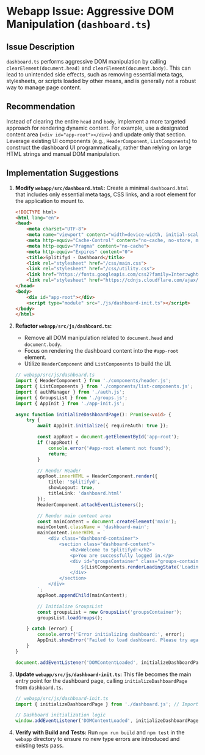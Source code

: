 # Webapp Issue: Aggressive DOM Manipulation (`dashboard.ts`)

## Issue Description

`dashboard.ts` performs aggressive DOM manipulation by calling `clearElement(document.head)` and `clearElement(document.body)`. This can lead to unintended side effects, such as removing essential meta tags, stylesheets, or scripts loaded by other means, and is generally not a robust way to manage page content.

## Recommendation

Instead of clearing the entire `head` and `body`, implement a more targeted approach for rendering dynamic content. For example, use a designated content area (`<div id="app-root"></div>`) and update only that section. Leverage existing UI components (e.g., `HeaderComponent`, `ListComponents`) to construct the dashboard UI programmatically, rather than relying on large HTML strings and manual DOM manipulation.

## Implementation Suggestions

1.  **Modify `webapp/src/dashboard.html`:**
    Create a minimal `dashboard.html` that includes only essential meta tags, CSS links, and a root element for the application to mount to.

    ```html
    <!DOCTYPE html>
    <html lang="en">
    <head>
        <meta charset="UTF-8">
        <meta name="viewport" content="width=device-width, initial-scale=1.0">
        <meta http-equiv="Cache-Control" content="no-cache, no-store, must-revalidate">
        <meta http-equiv="Pragma" content="no-cache">
        <meta http-equiv="Expires" content="0">
        <title>Splitifyd - Dashboard</title>
        <link rel="stylesheet" href="/css/main.css">
        <link rel="stylesheet" href="/css/utility.css">
        <link href="https://fonts.googleapis.com/css2?family=Inter:wght@300;400;500;600;700&display=swap" rel="stylesheet">
        <link rel="stylesheet" href="https://cdnjs.cloudflare.com/ajax/libs/font-awesome/6.4.0/css/all.min.css">
    </head>
    <body>
        <div id="app-root"></div>
        <script type="module" src="./js/dashboard-init.ts"></script>
    </body>
    </html>
    ```

2.  **Refactor `webapp/src/js/dashboard.ts`:**
    *   Remove all DOM manipulation related to `document.head` and `document.body`.
    *   Focus on rendering the dashboard content into the `#app-root` element.
    *   Utilize `HeaderComponent` and `ListComponents` to build the UI.

    ```typescript
    // webapp/src/js/dashboard.ts
    import { HeaderComponent } from './components/header.js';
    import { ListComponents } from './components/list-components.js';
    import { authManager } from './auth.js';
    import { GroupsList } from './groups.js';
    import { AppInit } from './app-init.js';

    async function initializeDashboardPage(): Promise<void> {
        try {
            await AppInit.initialize({ requireAuth: true });

            const appRoot = document.getElementById('app-root');
            if (!appRoot) {
                console.error('#app-root element not found');
                return;
            }

            // Render Header
            appRoot.innerHTML = HeaderComponent.render({
                title: 'Splitifyd',
                showLogout: true,
                titleLink: 'dashboard.html'
            });
            HeaderComponent.attachEventListeners();

            // Render main content area
            const mainContent = document.createElement('main');
            mainContent.className = 'dashboard-main';
            mainContent.innerHTML = `
                <div class="dashboard-container">
                    <section class="dashboard-content">
                        <h2>Welcome to Splitifyd!</h2>
                        <p>You are successfully logged in.</p>
                        <div id="groupsContainer" class="groups-container">
                            ${ListComponents.renderLoadingState('Loading your groups...')}
                        </div>
                    </section>
                </div>
            `;
            appRoot.appendChild(mainContent);

            // Initialize GroupsList
            const groupsList = new GroupsList('groupsContainer');
            groupsList.loadGroups();

        } catch (error) {
            console.error('Error initializing dashboard:', error);
            AppInit.showError('Failed to load dashboard. Please try again.');
        }
    }

    document.addEventListener('DOMContentLoaded', initializeDashboardPage);
    ```

3.  **Update `webapp/src/js/dashboard-init.ts`:**
    This file becomes the main entry point for the dashboard page, calling `initializeDashboardPage` from `dashboard.ts`.

    ```typescript
    // webapp/src/js/dashboard-init.ts
    import { initializeDashboardPage } from './dashboard.js'; // Import the new init function

    // Dashboard initialization logic
    window.addEventListener('DOMContentLoaded', initializeDashboardPage);
    ```

4.  **Verify with Build and Tests:**
    Run `npm run build` and `npm test` in the `webapp` directory to ensure no new type errors are introduced and existing tests pass.
